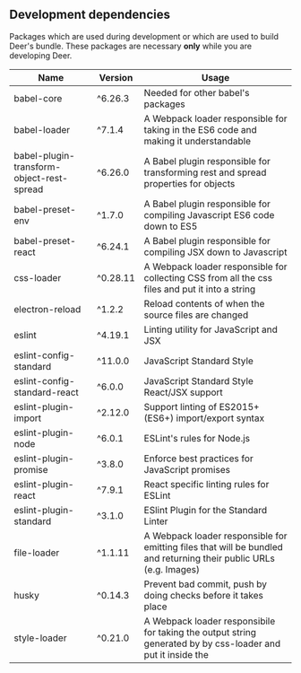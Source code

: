 ## Development dependencies

Packages which are used during development or which are used to build Deer's bundle. These packages are necessary **only** while you are developing Deer.

|           Name          |  Version  |    Usage   |
| ----------------------- | --------- | ---------- |
| babel-core              | ^6.26.3   | Needed for other babel's packages |
| babel-loader            | ^7.1.4    | A Webpack loader responsible for taking in the ES6 code and making it understandable |
| babel-plugin-transform-object-rest-spread | ^6.26.0 | A Babel plugin responsible for transforming rest and spread properties for objects |
| babel-preset-env        | ^1.7.0    | A Babel plugin responsible for compiling Javascript ES6 code down to ES5 |
| babel-preset-react      | ^6.24.1   | A Babel plugin responsible for compiling JSX down to Javascript |
| css-loader              | ^0.28.11  | A Webpack loader responsible for collecting CSS from all the css files and put it into a string |
| electron-reload         | ^1.2.2    | Reload contents of when the source files are changed |
| eslint                  | ^4.19.1   | Linting utility for JavaScript and JSX |
| eslint-config-standard  | ^11.0.0   | JavaScript Standard Style |
| eslint-config-standard-react  | ^6.0.0   | JavaScript Standard Style React/JSX support |
| eslint-plugin-import    | ^2.12.0   | Support linting of ES2015+ (ES6+) import/export syntax |
| eslint-plugin-node      | ^6.0.1    | ESLint's rules for Node.js |
| eslint-plugin-promise   | ^3.8.0    | Enforce best practices for JavaScript promises |
| eslint-plugin-react     | ^7.9.1    | React specific linting rules for ESLint |
| eslint-plugin-standard  | ^3.1.0    | ESlint Plugin for the Standard Linter |
| file-loader             | ^1.1.11   | A Webpack loader responsible for emitting files that will be bundled and returning their public URLs (e.g. Images) |
| husky                   | ^0.14.3   | Prevent bad commit, push by doing checks before it takes place |
| style-loader            | ^0.21.0   | A Webpack loader responsibile for taking the output string generated by by css-loader and put it inside the <style> tags |
| webpack                 | ^4.12.0   | A module bundler for JavaScript files |
| webpack-cli             | ^3.0.3    | Required by web pack |

## Production dependencies

Packages which are required at runtime. These packages are essential for Deer to work
Those are dependencies that are essential for software to work.

|          Name         |    Version    |    Usage   |
| --------------------- | ------------- | ---------- |
| bootstrap             | ^4.1.1        | A front-end framework |
| electron              | ^2.0.2        | Build cross platform desktop apps |
| electron-is-dev       | ^0.3.0        | Check if Electron is running in development |
| electron-log          | ^2.2.15       | A multi-transport async logging library |
| electron-store        | ^2.0.0        | Save and load user preferences |
| electron-window-state | ^4.1.1        | Store and restore window sizes and positions |
| pouchdb-browser       | ^6.4.3        | A pocket-sized database. |
| prop-types            | ^15.6.1       | A Runtime type checking for React props |
| react                 | ^16.4.0       | A JavaScript library for building user interfaces |
| react-dom             | ^16.4.0       | React package for working with the DOM |
| react-redux           | ^5.0.7        | React bindings for Redux |
| react-router-dom      | ^4.3.1        | A DOM bindings for React Router |
| reactstrap            | ^6.1.0        | A Stateless React Components for Bootstrap 4 |
| redux                 | ^4.0.0        | A predictable state container for JavaScript apps |
| redux-actions         | ^2.4.0        | Helpers for both handling and creating actions |
| redux-thunk           | ^2.3.0        | A Redux middleware allows writing asynchronous actions |

## References

[package.json: Specifics of npm's package.json handling](https://docs.npmjs.com/files/package.json)

[Rest and spread properties](https://babeljs.io/docs/en/babel-plugin-transform-object-rest-spread/)